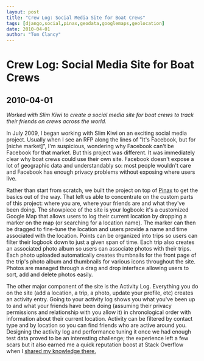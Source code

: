 ```yaml
---
layout: post
title: "Crew Log: Social Media Site for Boat Crews"
tags: [django,social,pinax,geodata,googlemaps,geolocation]
date: 2010-04-01
author: "Tom Clancy"
---
```


# Crew Log: Social Media Site for Boat Crews

## 2010-04-01

_Worked with Slim Kiwi to create a social media site for boat crews to track their friends on crews across the world._

<p>In July 2009, I began working with Slim Kiwi on an exciting social media project. Usually when I see an RFP along the lines of "It's Facebook, but for [niche market]", I'm suspicious, wondering why Facebook can't be Facebook for that market. But this project was different. It was immediately clear why boat crews could use their own site. Facebook doesn't expose a lot of geographic data and understandably so: most people wouldn't care and Facebook has enough privacy problems without exposing where users live.</p>
<p>Rather than start from scratch, we built the project on top of <a href="http://pinaxproject.com/">Pinax</a> to get the basics out of the way. That left us able to concentrate on the custom parts of this project: where you are, where your friends are and what they've been doing. The showpiece of the site is your logbook: it's a customized Google Map that allows users to log their current location by dropping a marker on the map (or searching for a location name). The marker can then be dragged to fine-tune the location and users provide a name and time associated with the location. Points can be organized into trips so users can filter their logbook down to just a given span of time. Each trip also creates an associated photo album so users can associate photos with their trips. Each photo uploaded automatically creates thumbnails for the front page of the trip's photo album and thumbnails for various icons throughout the site. Photos are managed through a drag and drop interface allowing users to sort, add and delete photos easily.</p>
<p>The other major component of the site is the Activity Log. Everything you do on the site (add a location, a trip, a photo, update your profile, etc) creates an activity entry. Going to your activity log shows you what you've been up to and what your friends have been doing (assuming their privacy permissions and relationship with you allow it) in chronological order with information about their current location. Activity can be filtered by contact type and by location so you can find friends who are active around you. Designing the activity log and performance tuning it once we had enough test data proved to be an interesting challenge; the experience left a few scars but it also earned me a quick reputation boost at Stack Overflow when I <a href="http://stackoverflow.com/questions/2835075/php-news-feed-database-design/2875875#2875875">shared my knowledge there.</a></p>
